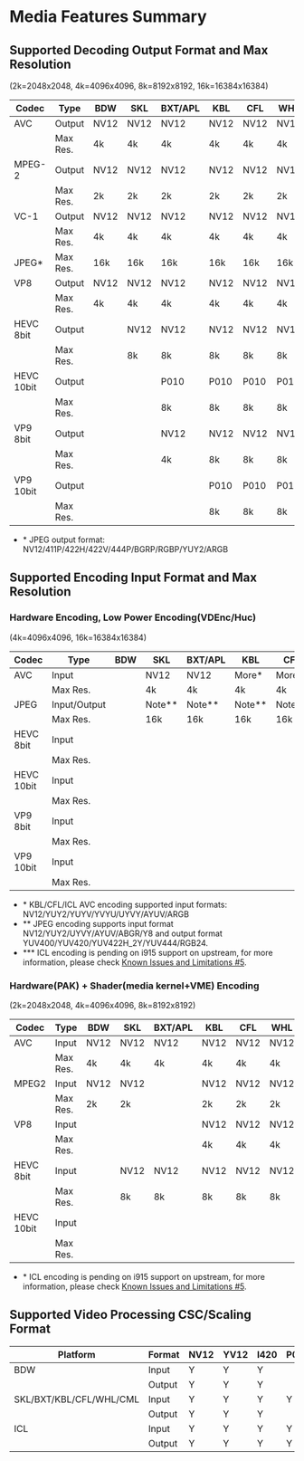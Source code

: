# Media Features Summary

## Supported Decoding Output Format and Max Resolution

(2k=2048x2048, 4k=4096x4096, 8k=8192x8192, 16k=16384x16384)

| Codec      | Type     | BDW  | SKL  | BXT/APL | KBL  | CFL  | WHL  | CML  | ICL            |
|------------|----------|------|------|---------|------|------|------|------|----------------|
| AVC        |Output    | NV12 | NV12 |  NV12   | NV12 | NV12 | NV12 | NV12 | NV12           |
|            |Max Res.  | 4k   | 4k   |  4k     | 4k   | 4k   | 4k   | 4k   | 4k             |
| MPEG-2     |Output    | NV12 | NV12 |  NV12   | NV12 | NV12 | NV12 | NV12 | NV12           |
|            |Max Res.  | 2k   | 2k   |  2k     | 2k   | 2k   | 2k   | 2k   | 2k             |
| VC-1       |Output    | NV12 | NV12 |  NV12   | NV12 | NV12 | NV12 | NV12 | NV12           |
|            |Max Res.  | 4k   | 4k   |  4k     | 4k   | 4k   | 4k   | 4k   | 4k             |
| JPEG*      |Max Res.  | 16k  | 16k  |  16k    | 16k  | 16k  | 16k  | 16k  | 16k            |
| VP8        |Output    | NV12 | NV12 |  NV12   | NV12 | NV12 | NV12 | NV12 | NV12           |
|            |Max Res.  | 4k   | 4k   |  4k     | 4k   | 4k   | 4k   | 4k   | 4k             |
| HEVC 8bit  |Output    |      | NV12 |  NV12   | NV12 | NV12 | NV12 | NV12 | NV12/YUY2/AYUV |
|            |Max Res.  |      | 8k   |  8k     | 8k   | 8k   | 8k   | 8k   | 8k             |
| HEVC 10bit |Output    |      |      |  P010   | P010 | P010 | P010 | P010 | P010/Y210/Y410 |
|            |Max Res.  |      |      |  8k     | 8k   | 8k   | 8k   | 8k   | 8k             |
| VP9  8bit  |Output    |      |      |  NV12   | NV12 | NV12 | NV12 | NV12 | NV12/AYUV      |
|            |Max Res.  |      |      |  4k     | 8k   | 8k   | 8k   | 8k   | 8k             |
| VP9  10bit |Output    |      |      |         | P010 | P010 | P010 | P010 | P010/Y410      |
|            |Max Res.  |      |      |         | 8k   | 8k   | 8k   | 8k   | 8k             |

* \* JPEG output format: NV12/411P/422H/422V/444P/BGRP/RGBP/YUY2/ARGB


## Supported Encoding Input Format and Max Resolution

### Hardware Encoding, Low Power Encoding(VDEnc/Huc)

(4k=4096x4096, 16k=16384x16384)

| Codec      | Type       | BDW  | SKL  | BXT/APL | KBL  | CFL   |  WHL  | CML  | ICL***         |
|------------|------------|------|------|---------|------|-------|-------|------|----------------|
| AVC        |Input       |      | NV12 |  NV12   | More*| More* | More* | More*| More*          |
|            |Max Res.    |      | 4k   |  4k     | 4k   | 4k    | 4k    | 4k   | 4k             |
| JPEG       |Input/Output|      |Note**| Note**  |Note**|Note** |Note** |Note**| Note**         |
|            |Max Res.    |      | 16k  |  16k    | 16k  | 16k   | 16k   | 16k  | 16k            |
| HEVC 8bit  |Input       |      |      |         |      |       |       |      | NV12/AYUV      |
|            |Max Res.    |      |      |         |      |       |       |      | 8K             |
| HEVC 10bit |Input       |      |      |         |      |       |       |      | P010/Y410      |
|            |Max Res.    |      |      |         |      |       |       |      | 8k             |
| VP9  8bit  |Input       |      |      |         |      |       |       |      | NV12/AYUV      |
|            |Max Res.    |      |      |         |      |       |       |      | 8k             |
| VP9  10bit |Input       |      |      |         |      |       |       |      | P010/Y410      |
|            |Max Res.    |      |      |         |      |       |       |      | 8k             |

* \* KBL/CFL/ICL AVC encoding supported input formats: NV12/YUY2/YUYV/YVYU/UYVY/AYUV/ARGB
* \** JPEG encoding supports input format NV12/YUY2/UYVY/AYUV/ABGR/Y8 and output format YUV400/YUV420/YUV422H_2Y/YUV444/RGB24. 
* \*** ICL encoding is pending on i915 support on upstream, for more information, please check [Known Issues and Limitations #5](https://github.com/intel/media-driver/blob/master/README.md#known-issues-and-limitations).


### Hardware(PAK) + Shader(media kernel+VME) Encoding

(2k=2048x2048, 4k=4096x4096, 8k=8192x8192)

| Codec      | Type       | BDW  | SKL  | BXT/APL | KBL  | CFL  |  WHL | CML  | ICL*           |
|------------|------------|------|------|---------|------|------|------|------|----------------|
| AVC        |Input       | NV12 | NV12 |  NV12   | NV12 | NV12 | NV12 | NV12 | NV12           |
|            |Max Res.    | 4k   | 4k   |  4k     | 4k   | 4k   | 4k   | 4k   | 4k             |
| MPEG2      |Input       | NV12 | NV12 |         | NV12 | NV12 | NV12 | NV12 | NV12           |
|            |Max Res.    | 2k   | 2k   |         | 2k   | 2k   | 2k   | 2k   | 2k             |
| VP8        |Input       |      |      |         | NV12 | NV12 | NV12 | NV12 | NV12           |
|            |Max Res.    |      |      |         | 4k   | 4k   | 4k   | 4k   | 4k             |
| HEVC 8bit  |Input       |      | NV12 |  NV12   | NV12 | NV12 | NV12 | NV12 | NV12/AYUV      |
|            |Max Res.    |      | 8k   |  8k     | 8k   | 8k   | 8k   | 8k   | 8k             |
| HEVC 10bit |Input       |      |      |         |      |      |      |      | P010/Y410      |
|            |Max Res.    |      |      |         |      |      |      |      | 8k             |

* \* ICL encoding is pending on i915 support on upstream, for more information, please check [Known Issues and Limitations #5](https://github.com/intel/media-driver/blob/master/README.md#known-issues-and-limitations).

## Supported Video Processing CSC/Scaling Format

|    Platform           | Format | NV12 | YV12 | I420 | P010 | YUY2 | UYVY | Y210 | AYUV | Y410 |
|-----------------------|--------|------|------|------|------|------|------|------|------|------|
|      BDW              | Input  |  Y   |  Y   |  Y   |      |  Y   |      |      |      |      |
|                       | Output |  Y   |  Y   |  Y   |      |  Y   |      |      |      |      |
|SKL/BXT/KBL/CFL/WHL/CML| Input  |  Y   |  Y   |  Y   |  Y   |  Y   |      |      |      |      |
|                       | Output |  Y   |  Y   |  Y   |      |  Y   |      |      |      |      |
|      ICL              | Input  |  Y   |  Y   |  Y   |  Y   |  Y   |  Y   |  Y   |  Y   |  Y   |
|                       | Output |  Y   |  Y   |  Y   |  Y   |  Y   |      |  Y   |  Y   |  Y   |